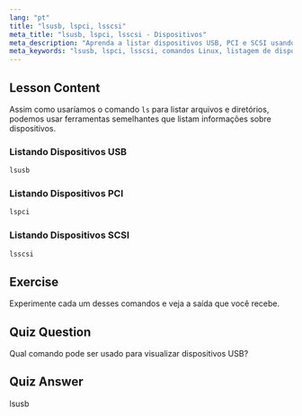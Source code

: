 ```yaml
---
lang: "pt"
title: "lsusb, lspci, lsscsi"
meta_title: "lsusb, lspci, lsscsi - Dispositivos"
meta_description: "Aprenda a listar dispositivos USB, PCI e SCSI usando os comandos lsusb, lspci e lsscsi. Entenda seu hardware Linux com este guia amigável para iniciantes."
meta_keywords: "lsusb, lspci, lsscsi, comandos Linux, listagem de dispositivos, informações de hardware, tutorial Linux, guia para iniciantes"
---
```


## Lesson Content

Assim como usaríamos o comando `ls` para listar arquivos e diretórios, podemos usar ferramentas semelhantes que listam informações sobre dispositivos.

### Listando Dispositivos USB

```bash
lsusb
```

### Listando Dispositivos PCI

```bash
lspci
```

### Listando Dispositivos SCSI

```bash
lsscsi
```

## Exercise

Experimente cada um desses comandos e veja a saída que você recebe.

## Quiz Question

Qual comando pode ser usado para visualizar dispositivos USB?

## Quiz Answer

lsusb
